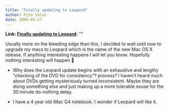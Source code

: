```yaml
---
title: "Finally updating to Leopard"
author: Pito Salas
date: 2008-03-27
---
```


**Link: [Finally updating to Leopard](None):** ""

Usually more on the bleeding edge than this, I decided to wait until now to
upgrade my macs to Leopard which is the name of the new Mac OS X release. If
anything interesting happens I will let you know. Hopefully nothing
interesting will happen 🙂

  * Why does the Leopard update begins with an exhaustive and lengthy "checking of the DVD for consistency"? process? I haven't heard much about DVDs getting mysteriously turned inconsistent. Maybe they are doing something else and just making up a more tolerable exuse for the 30 minute do-nothing delay.

  * I have a 4 year old iMac G4 notebook. I wonder if Leopard will like it.


